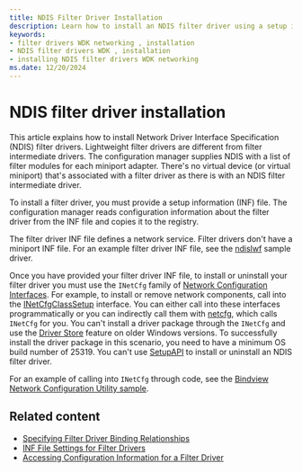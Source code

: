 ```yaml
---
title: NDIS Filter Driver Installation
description: Learn how to install an NDIS filter driver using a setup information (INF) file.
keywords:
- filter drivers WDK networking , installation
- NDIS filter drivers WDK , installation
- installing NDIS filter drivers WDK networking
ms.date: 12/20/2024
---
```


# NDIS filter driver installation

This article explains how to install Network Driver Interface Specification (NDIS) filter drivers. Lightweight filter drivers are different from filter intermediate drivers. The configuration manager supplies NDIS with a list of filter modules for each miniport adapter. There's no virtual device (or virtual miniport) that's associated with a filter driver as there is with an NDIS filter intermediate driver.

To install a filter driver, you must provide a setup information (INF) file. The configuration manager reads configuration information about the filter driver from the INF file and copies it to the registry.

The filter driver INF file defines a network service. Filter drivers don't have a miniport INF file. For an example filter driver INF file, see the [ndislwf](https://github.com/microsoft/Windows-driver-samples/tree/95037b3f77f3a745f7682f991ac80e81f91f5362/network/ndis/filter) sample driver.

Once you have provided your filter driver INF file, to install or uninstall your filter driver you must use the `INetCfg` family of [Network Configuration Interfaces](/previous-versions/windows/hardware/network/ff559080(v=vs.85)). For example, to install or remove network components, call into the [INetCfgClassSetup](/previous-versions/windows/hardware/network/ff547709(v=vs.85)) interface. You can either call into these interfaces programmatically or you can indirectly call them with [netcfg](/windows-server/administration/windows-commands/netcfg), which calls `INetCfg` for you. You can't install a driver package through the `INetCfg` and use the [Driver Store](../develop/run-from-driver-store.md) feature on older Windows versions. To successfully install the driver package in this scenario, you need to have a minimum OS build number of 25319. You can't use [SetupAPI](../install/setupapi.md) to install or uninstall an NDIS filter driver.

For an example of calling into `INetCfg` through code, see the [Bindview Network Configuration Utility sample](https://github.com/Microsoft/Windows-driver-samples/tree/main/network/config/bindview).

## Related content

- [Specifying Filter Driver Binding Relationships](specifying-filter-driver-binding-relationships.md)
- [INF File Settings for Filter Drivers](inf-file-settings-for-filter-drivers.md)
- [Accessing Configuration Information for a Filter Driver](accessing-configuration-information-for-a-filter-driver.md)
